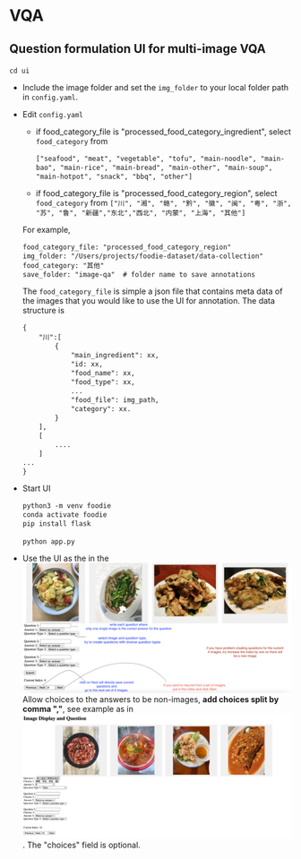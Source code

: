 # VQA 
## Question formulation UI for multi-image VQA
`cd ui` 

- Include the image folder and set the `img_folder` to your local folder path in `config.yaml`.
      

- Edit `config.yaml` 
    - if food_category_file is "processed_food_category_ingredient", select `food_category` from
        ```
        ["seafood", "meat", "vegetable", "tofu", "main-noodle", "main-bao", "main-rice", "main-bread", "main-other", "main-soup", "main-hotpot", "snack", "bbq", "other"]
        ```

    - if food_category_file is "processed_food_category_region", select `food_category` from 
        ```["川", "湘", "赣", "黔", "徽", "闽", "粤", "浙", "苏", "鲁", "新疆","东北","西北", "内蒙", "上海", "其他"]```

    For example,
    ```
    food_category_file: "processed_food_category_region" 
    img_folder: "/Users/projects/foodie-dataset/data-collection"
    food_category: "其他" 
    save_folder: "image-qa"  # folder name to save annotations
    ```

    The `food_category_file` is simple a json file that contains meta data of the images that you would like to use the UI for annotation.
    The data structure is
    ```
    {
        "川":[
            {
                "main_ingredient": xx,
                "id: xx,
                "food_name": xx,
                "food_type": xx,
                ...
                "food_file": img_path,
                "category": xx.
            }
        ],
        [
            ....
        ]
    ...
    }
    ```

- Start UI
    ```
    python3 -m venv foodie
    conda activate foodie
    pip install flask

    python app.py
    ```
- Use the UI as the in the ![annotaion-guide](ui/annotation-guide.png)
Allow choices to the answers to be non-images, **add choices split by comma ","**, see example as in ![following](ui/annotation-guide-choices.png). The "choices" field is optional.
